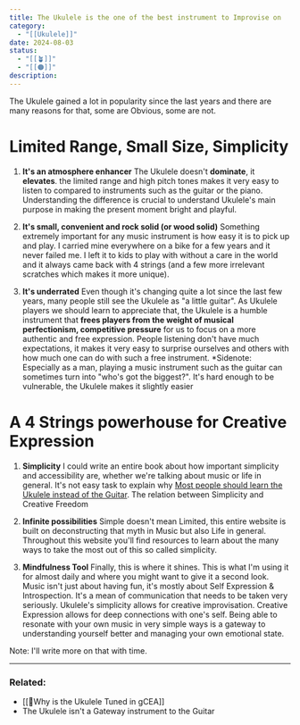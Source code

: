 ```yaml
---
title: The Ukulele is the one of the best instrument to Improvise on
category:
  - "[[Ukulele]]"
date: 2024-08-03
status:
  - "[[🪴]]"
  - "[[🟠]]"
description:
---
```







The Ukulele gained a lot in popularity since the last years and there are many reasons for that, some are Obvious, some are not. 
# Limited Range, Small Size, Simplicity

1. **It's an atmosphere enhancer** 
The Ukulele doesn't **dominate**, it **elevates**. the limited range and high pitch tones makes it very easy to listen to compared to instruments such as the guitar or the piano. Understanding the difference is crucial to understand Ukulele's main purpose in making the present moment bright and playful.

2. **It's small, convenient and rock solid (or wood solid)**
Something extremely important for any music instrument is how easy it is to pick up and play. I carried mine everywhere on a bike for a few years and it never failed me. I left it to kids to play with without a care in the world and it always came back with 4 strings (and a few more irrelevant scratches which makes it more unique). 

3. **It's underrated**
Even though it's changing quite a lot since the last few years, many people still see the Ukulele as "a little guitar". As Ukulele players we should learn to appreciate that, the Ukulele is a humble instrument that **frees players from the weight of musical perfectionism, competitive pressure** for us to focus on a more authentic and free expression. 
People listening don't have much expectations, it makes it very easy to surprise ourselves and others with how much one can do with such a free instrument. 
*Sidenote: Especially as a man, playing a music instrument such as the guitar can sometimes turn into "who's got the biggest?". It's hard enough to be vulnerable, the Ukulele makes it slightly easier

# A 4 Strings powerhouse for Creative Expression

1. **Simplicity** 
I could write an entire book about how important simplicity and accessibility are, whether we're talking about music or life in general. It's not easy task to explain why [Most people should learn the Ukulele instead of the Guitar](/notes/ukulelevsguitar). The relation between Simplicity and Creative Freedom

2. **Infinite possibilities**
Simple doesn't mean Limited, this entire website is built on deconstructing that myth in Music but also Life in general. 
Throughout this website you'll find resources to learn about the many ways to take the most out of this so called simplicity. 

3. **Mindfulness Tool**
Finally, this is where it shines. This is what I'm using it for almost daily and where you might want to give it a second look. Music isn't just about having fun, it's mostly about Self Expression & Introspection. It's a mean of communication that needs to be taken very seriously. 
Ukulele's simplicity allows for creative improvisation. Creative Expression allows for deep connections with one's self. Being able to resonate with your own music in very simple ways is a gateway to understanding yourself better and managing your own emotional state.

Note: I'll write more on that with time.



---
### Related:
- [[📝Why is the Ukulele Tuned in gCEA]]
- The Ukulele isn't a Gateway instrument to the Guitar